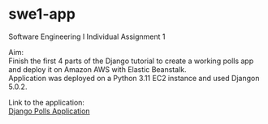 # swe1-app
 Software Engineering I Individual Assignment 1

Aim:  
Finish the first 4 parts of the Django tutorial to create a working polls app and deploy it on Amazon AWS with Elastic Beanstalk.  
Application was deployed on a Python 3.11 EC2 instance and used Djangon 5.0.2.

Link to the application:  
[Django Polls Application](http://swe1-app-env.eba-akkyyi3k.us-west-2.elasticbeanstalk.com/polls/)
